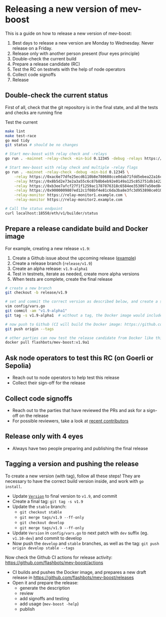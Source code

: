 # Releasing a new version of mev-boost

This is a guide on how to release a new version of mev-boost:

1. Best days to release a new version are Monday to Wednesday. Never release on a Friday.
1. Release only with another person present (four eyes principle)
1. Double-check the current build
1. Prepare a release candidate (RC)
1. Test the RC on testnets with the help of node operators
1. Collect code signoffs
1. Release

## Double-check the current status

First of all, check that the git repository is in the final state, and all the tests and checks are running fine

Test the current

```bash
make lint
make test-race
go mod tidy
git status # should be no changes

# Start mev-boost with relay check and -relays
go run . -mainnet -relay-check -min-bid 0.12345 -debug -relays https://0xac6e77dfe25ecd6110b8e780608cce0dab71fdd5ebea22a16c0205200f2f8e2e3ad3b71d3499c54ad14d6c21b41a37ae@boost-relay.flashbots.net,https://0x8b5d2e73e2a3a55c6c87b8b6eb92e0149a125c852751db1422fa951e42a09b82c142c3ea98d0d9930b056a3bc9896b8f@bloxroute.max-profit.blxrbdn.com,https://0xb3ee7afcf27f1f1259ac1787876318c6584ee353097a50ed84f51a1f21a323b3736f271a895c7ce918c038e4265918be@relay.edennetwork.io,https://0x9000009807ed12c1f08bf4e81c6da3ba8e3fc3d953898ce0102433094e5f22f21102ec057841fcb81978ed1ea0fa8246@builder-relay-mainnet.blocknative.com -relay-monitors https://relay-monitor1.example.com,https://relay-monitor2.example.com

# Start mev-boost with relay check and multiple -relay flags
go run . -mainnet -relay-check -debug -min-bid 0.12345 \
    -relay https://0xac6e77dfe25ecd6110b8e780608cce0dab71fdd5ebea22a16c0205200f2f8e2e3ad3b71d3499c54ad14d6c21b41a37ae@boost-relay.flashbots.net \
    -relay https://0x8b5d2e73e2a3a55c6c87b8b6eb92e0149a125c852751db1422fa951e42a09b82c142c3ea98d0d9930b056a3bc9896b8f@bloxroute.max-profit.blxrbdn.com \
    -relay https://0xb3ee7afcf27f1f1259ac1787876318c6584ee353097a50ed84f51a1f21a323b3736f271a895c7ce918c038e4265918be@relay.edennetwork.io \
    -relay https://0x9000009807ed12c1f08bf4e81c6da3ba8e3fc3d953898ce0102433094e5f22f21102ec057841fcb81978ed1ea0fa8246@builder-relay-mainnet.blocknative.com \
    -relay-monitor https://relay-monitor1.example.com \
    -relay-monitor https://relay-monitor2.example.com

# Call the status endpoint
curl localhost:18550/eth/v1/builder/status
```

## Prepare a release candidate build and Docker image

For example, creating a new release `v1.9`:

1. Create a Github issue about the upcoming release ([example](https://github.com/flashbots/mev-boost/issues/524))
1. Create a release branch (`release/v1.9`)
1. Create an alpha release: `v1.9-alpha1`
1. Test in testnets, iterate as needed, create more alpha versions
1. When tests are complete, create the final release

```bash
# create a new branch
git checkout -b release/v1.9

# set and commit the correct version as described below, and create a signed tag
vim config/vars.go
git commit -am "v1.9-alpha1"
git tag -s v1.9-alpha1  # without a tag, the Docker image would include the wrong version number

# now push to Github (CI will build the Docker image: https://github.com/flashbots/mev-boost/actions)
git push origin --tags

# other parties can now test the release candidate from Docker like this:
docker pull flashbots/mev-boost:v1.9a1
```

## Ask node operators to test this RC (on Goerli or Sepolia)

* Reach out to node operators to help test this release
* Collect their sign-off for the release

## Collect code signoffs

* Reach out to the parties that have reviewed the PRs and ask for a sign-off on the release
* For possible reviewers, take a look at [recent contributors](https://github.com/flashbots/mev-boost/graphs/contributors)

## Release only with 4 eyes

* Always have two people preparing and publishing the final release

## Tagging a version and pushing the release

To create a new version (with tag), follow all these steps! They are necessary to have the correct build version inside, and work with `go install`.

* Update [`Version`](/config/vars.go) to final version to `v1.9`, and commit
* Create a final tag: `git tag -s v1.9`
* Update the `stable` branch:
  * `git checkout stable`
  * `git merge tags/v1.9 --ff-only`
  * `git checkout develop`
  * `git merge tags/v1.9 --ff-only`
* Update `Version` in `config/vars.go` to next patch with `dev` suffix (eg. `v1.10-dev`) and commit to develop
* Now push the `develop` and `stable` branches, as well as the tag: `git push origin develop stable --tags`

Now check the Github CI actions for release activity: https://github.com/flashbots/mev-boost/actions
* CI builds and pushes the Docker image, and prepares a new draft release in https://github.com/flashbots/mev-boost/releases
* Open it and prepare the release:
  * generate the description
  * review
  * add signoffs and testing
  * add usage (`mev-boost -help`)
  * publish
